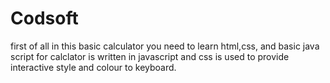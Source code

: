 # Codsoft
first of all in  this basic calculator
you need to learn html,css, and basic java
script for calclator is written in javascript
and css is used to provide interactive style and colour to keyboard.
